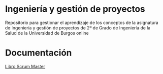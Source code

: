 <h1>Ingeniería y gestión de proyectos</h1>

Repositorio para gestionar el aprendizaje de los conceptos de la asignatura de Ingeniería y gestión de proyectos de 2º de Grado de Ingeniería de la Salud de la Universidad de Burgos online

<h1>Documentación</h1>
<a href="https://www.scrummanager.net/bok/index.php?title=Scrum_Manager_BoK">Libro Scrum Master</a>
